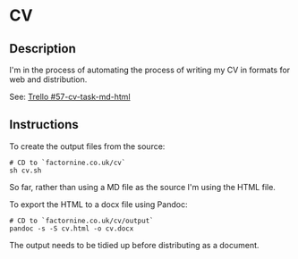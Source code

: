# CV

## Description

I'm in the process of automating the process of writing my CV in formats for web and distribution.

See: [Trello #57-cv-task-md-html](russellwenban1+52f3c97a4fe671c230c877f0+54f5fd00a74831cf3d0f28b5+9fb7cea7a3d6d74d13d5ae12cc14ed4625972d2e@boards.trello.com)




## Instructions

To create the output files from the source:

```
# CD to `factornine.co.uk/cv`
sh cv.sh
```

So far, rather than using a MD file as the source I'm using the HTML file.

To export the HTML to a docx file using Pandoc:

```
# CD to `factornine.co.uk/cv/output`
pandoc -s -S cv.html -o cv.docx
```

The output needs to be tidied up before distributing as a document.



